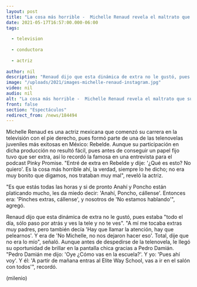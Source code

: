 ```yaml
---
layout: post
title: "La cosa más horrible -  Michelle Renaud revela el maltrato que sufrió en la telenovela 'Rebelde'"
date: 2021-05-17T16:57:00.000-06:00
tags:
  
  - television
  
  - conductora
  
  - actriz
  
author: nil
description: "Renaud dijo que esta dinámica de extra no le gustó, pues estaba todo el día, sólo paso por atrás y ves la tele y no te ves. "
image: "/uploads/2021/images-michelle-renaud-instagram.jpg"
video: nil
audio: nil
alt: "La cosa más horrible -  Michelle Renaud revela el maltrato que sufrió en la telenovela 'Rebelde'"
front: false
section: "Espectáculos"
redirect_from: /news/184494
---
```


Michelle Renaud es una actriz mexicana que comenzó su carrera en la televisión con el pie derecho, pues formó parte de una de las telenovelas juveniles más exitosas en México: Rebelde. Aunque su participación en dicha producción no resultó fácil, pues antes de conseguir un papel fijo tuvo que ser extra, así lo recordó la famosa en una entrevista para el podcast Pinky Promise.  "Entré de extra en Rebelde y dije: '¿Qué es esto? No quiero'. Es la cosa más horrible ahí, la verdad, siempre lo he dicho; no era muy bonito que digamos, nos trataban muy mal", reveló la actriz. 

"Es que estás todas las horas y si de pronto Anahí y Poncho están platicando mucho, les da miedo decir: 'Anahí, Poncho, cállense'. Entonces era: 'Pinches extras, cállense', y nosotros de 'No estamos hablando'", agregó. 

Renaud dijo que esta dinámica de extra no le gustó, pues estaba "todo el día, sólo paso por atrás y ves la tele y no te ves". "A mí me tocaba extras muy padres, pero también decía 'Hay que llamar la atención, hay que pelearnos'. Y era de 'No Michelle, no nos dejaron hacer eso'. Total, dije que no era lo mío", señaló. Aunque antes de despedirse de la telenovela, le llegó su oportunidad de brillar en la pantalla chica gracias a Pedro Damián.  "Pedro Damián me dijo: 'Oye ¿Cómo vas en la escuela?'. Y yo: 'Pues ahí voy'. Y él: 'A partir de mañana entras al Elite Way School, vas a ir en el salón con todos'", recordó.

(milenio)